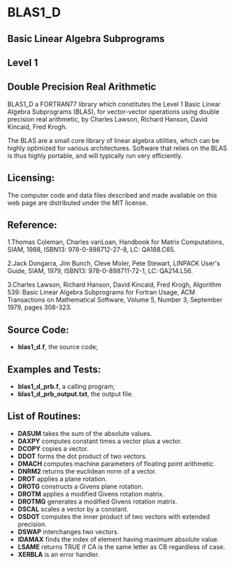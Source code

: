 # BLAS1_D
## Basic Linear Algebra Subprograms
## Level 1
## Double Precision Real Arithmetic

BLAS1_D a FORTRAN77 library which constitutes the Level 1 Basic Linear Algebra Subprograms (BLAS), for vector-vector operations using double precision real arithmetic, by Charles Lawson, Richard Hanson, David Kincaid, Fred Krogh.

The BLAS are a small core library of linear algebra utilities, which can be highly optimized for various architectures. Software that relies on the BLAS is thus highly portable, and will typically run very efficiently.

## Licensing:
The computer code and data files described and made available on this web page are distributed under the MIT license.

## Reference:

1.Thomas Coleman, Charles vanLoan,
Handbook for Matrix Computations,
SIAM, 1988,
ISBN13: 978-0-898712-27-8,
LC: QA188.C65.

2.Jack Dongarra, Jim Bunch, Cleve Moler, Pete Stewart,
LINPACK User's Guide,
SIAM, 1979,
ISBN13: 978-0-898711-72-1,
LC: QA214.L56.

3.Charles Lawson, Richard Hanson, David Kincaid, Fred Krogh,
Algorithm 539: Basic Linear Algebra Subprograms for Fortran Usage,
ACM Transactions on Mathematical Software,
Volume 5, Number 3, September 1979, pages 308-323.

## Source Code:
- **blas1_d.f**, the source code;

## Examples and Tests:
- **blas1_d_prb.f**, a calling program;
- **blas1_d_prb_output.txt**, the output file.

## List of Routines:

- **DASUM** takes the sum of the absolute values.
- **DAXPY** computes constant times a vector plus a vector.
- **DCOPY** copies a vector.
- **DDOT** forms the dot product of two vectors.
- **DMACH** computes machine parameters of floating point arithmetic.
- **DNRM2** returns the euclidean norm of a vector.
- **DROT** applies a plane rotation.
- **DROTG** constructs a Givens plane rotation.
- **DROTM** applies a modified Givens rotation matrix.
- **DROTMG** generates a modified Givens rotation matrix.
- **DSCAL** scales a vector by a constant.
- **DSDOT** computes the inner product of two vectors with extended precision.
- **DSWAP** interchanges two vectors.
- **IDAMAX** finds the index of element having maximum absolute value.
- **LSAME** returns TRUE if CA is the same letter as CB regardless of case.
- **XERBLA** is an error handler.
